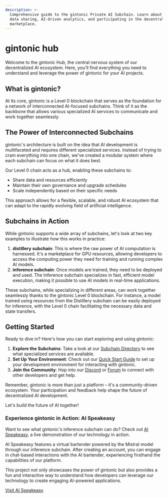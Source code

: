 ```yaml
---
description: >-
  Comprehensive guide to the gintonic Private AI Subchain. Learn about secure
  data sharing, AI-driven analytics, and participating in the decentralized
  marketplace.
---
```


# gintonic hub

Welcome to the gintonic Hub, the central nervous system of our decentralized AI ecosystem. Here, you'll find everything you need to understand and leverage the power of gintonic for your AI projects.

## What is gintonic?

At its core, gintonic is a Level 0 blockchain that serves as the foundation for a network of interconnected AI-focused subchains. Think of it as the backbone that allows various specialized AI services to communicate and work together seamlessly.

## The Power of Interconnected Subchains

gintonic's architecture is built on the idea that AI development is multifaceted and requires different specialized services. Instead of trying to cram everything into one chain, we've created a modular system where each subchain can focus on what it does best.

Our Level 0 chain acts as a hub, enabling these subchains to:

* Share data and resources efficiently
* Maintain their own governance and upgrade schedules
* Scale independently based on their specific needs

This approach allows for a flexible, scalable, and robust AI ecosystem that can adapt to the rapidly evolving field of artificial intelligence.

## Subchains in Action

While gintonic supports a wide array of subchains, let's look at two key examples to illustrate how this works in practice:

1. **distillery subchain**: This is where the raw power of AI computation is harnessed. It's a marketplace for GPU resources, allowing developers to access the computing power they need for training and running complex AI models.
2. **inference subchain**: Once models are trained, they need to be deployed and used. The Inference subchain specializes in fast, efficient model execution, making it possible to use AI models in real-time applications.

These subchains, while specializing in different areas, can work together seamlessly thanks to the gintonic Level 0 blockchain. For instance, a model trained using resources from the Distillery subchain can be easily deployed for inference, with the Level 0 chain facilitating the necessary data and state transfers.

## Getting Started

Ready to dive in? Here's how you can start exploring and using gintonic:

1. **Explore the Subchains**: Take a look at our [Subchain Directory](link-to-directory/) to see what specialized services are available.
2. **Set Up Your Environment**: Check out our [Quick Start Guide](link-to-guide/) to set up your development environment for interacting with gintonic.
3. **Join the Community**: Hop into our [Discord](link-to-discord/) or [Forum](link-to-forum/) to connect with other developers and get help.

Remember, gintonic is more than just a platform – it's a community-driven ecosystem. Your participation and feedback help shape the future of decentralized AI development.

Let's build the future of AI together!

### Experience gintonic in Action: AI Speakeasy

Want to see what gintonic's inference subchain can do? Check out [AI Speakeasy](https://aispeakeasy.com), a live demonstration of our technology in action.

AI Speakeasy features a virtual bartender powered by the Mistral model through our inference subchain. After creating an account, you can engage in chat-based interactions with the AI bartender, experiencing firsthand the capabilities of our platform.

This project not only showcases the power of gintonic but also provides a fun and interactive way to understand how developers can leverage our technology to create engaging AI-powered applications.

[Visit AI Speakeasy](https://aispeakeasy.com)
